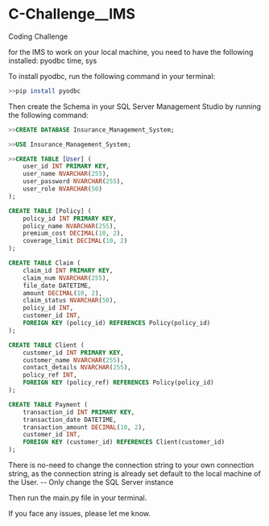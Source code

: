 # C-Challenge\_\_IMS

Coding Challenge

for the IMS to work on your local machine, you need to have the following installed:
pyodbc
time, sys

To install pyodbc, run the following command in your terminal:

```bash
>>pip install pyodbc
```

Then create the Schema in your SQL Server Management Studio by running the following command:

```sql
>>CREATE DATABASE Insurance_Management_System;

>>USE Insurance_Management_System;

>>CREATE TABLE [User] (
    user_id INT PRIMARY KEY,
    user_name NVARCHAR(255),
    user_password NVARCHAR(255),
    user_role NVARCHAR(50)
);

CREATE TABLE [Policy] (
    policy_id INT PRIMARY KEY,
    policy_name NVARCHAR(255),
    premium_cost DECIMAL(10, 2),
    coverage_limit DECIMAL(10, 2)
);

CREATE TABLE Claim (
    claim_id INT PRIMARY KEY,
    claim_num NVARCHAR(255),
    file_date DATETIME,
    amount DECIMAL(10, 2),
    claim_status NVARCHAR(50),
    policy_id INT,
    customer_id INT,
    FOREIGN KEY (policy_id) REFERENCES Policy(policy_id)
);

CREATE TABLE Client (
    customer_id INT PRIMARY KEY,
    customer_name NVARCHAR(255),
    contact_details NVARCHAR(255),
    policy_ref INT,
    FOREIGN KEY (policy_ref) REFERENCES Policy(policy_id)
);

CREATE TABLE Payment (
    transaction_id INT PRIMARY KEY,
    transaction_date DATETIME,
    transaction_amount DECIMAL(10, 2),
    customer_id INT,
    FOREIGN KEY (customer_id) REFERENCES Client(customer_id)
);
```

There is no-need to change the connection string to your own connection string, as the connection string is already set default to the local machine of the User.
-- Only change the SQL Server instance

Then run the main.py file in your terminal.

If you face any issues, please let me know.
